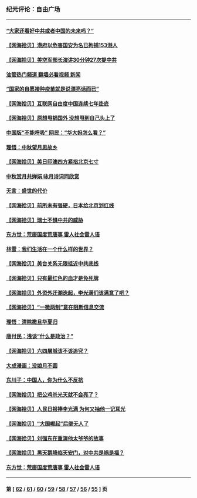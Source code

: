 ### 纪元评论：自由广场
---
#### [“大家还看好中共或者中国的未来吗？”](../../pages/nsc993/n13259590.md?09260330) 
#### [【网海拾贝】港府以危害国安为名已拘捕153港人](../../pages/nsc993/n13257369.md?09260330) 
#### [【网海拾贝】美空军部长演讲30分钟27次提中共](../../pages/nsc993/n13254918.md?09260330) 
#### [油管热门频道 翻墙必看视频 新闻](ok?09260330)
#### [“国家的自愿接种疫苗就是说漂亮话而已”](../../pages/nsc993/n13254862.md?09260330) 
#### [【网海拾贝】互联网自由度中国连续七年垫底](../../pages/nsc993/n13252244.md?09260330) 
#### [【网海拾贝】原想甩锅国外 没想甩到自己头上了](../../pages/nsc993/n13249727.md?09260330) 
#### [中国版“不能呼吸” 网民：“华大妈怎么看？”](../../pages/nsc993/n13249667.md?09260330) 
#### [理悟：中秋望月思故乡](../../pages/nsc993/n13248670.md?09260330) 
#### [【网海拾贝】美日印澳四方紧掐北京七寸](../../pages/nsc993/n13247358.md?09260330) 
#### [中秋赏月共婵娟 咏月诗词同欣赏](../../pages/nsc993/n13245718.md?09260330) 
#### [无言：盛世的代价](../../pages/nsc993/n13246214.md?09260330) 
#### [【网海拾贝】前所未有强硬，日本给北京划红线](../../pages/nsc993/n13243236.md?09260330) 
#### [【网海拾贝】瑞士不惧中共的威胁](../../pages/nsc993/n13241090.md?09260330) 
#### [东方觉：荒唐国度荒唐事 雷人社会雷人语](../../pages/nsc993/n13241022.md?09260330) 
#### [林雪：我们生活在一个什么样的世界？](../../pages/nsc993/n13236143.md?09260330) 
#### [【网海拾贝】美台关系无限抵近中共底线](../../pages/nsc993/n13238212.md?09260330) 
#### [【网海拾贝】只有最红色的血才是免死牌](../../pages/nsc993/n13235593.md?09260330) 
#### [【网海拾贝】外资外迁潮迭起，李光满们该满意了吧？](../../pages/nsc993/n13232287.md?09260330) 
#### [【网海拾贝】“一微两制”意在阻断信息交流](../../pages/nsc993/n13229519.md?09260330) 
#### [理悟：清除撒旦华夏归](../../pages/nsc993/n13229501.md?09260330) 
#### [唐付民：浅谈“什么是政治？”](../../pages/nsc993/n13228720.md?09260330) 
#### [【网海拾贝】六四屠城该不该追究？](../../pages/nsc993/n13227648.md?09260330) 
#### [大成漫画：没娘月不圆](../../pages/nsc993/n13227737.md?09260330) 
#### [东川子：中国人，你为什么不反抗](../../pages/nsc993/n13225723.md?09260330) 
#### [【网海拾贝】把公鸡杀光天就不会亮了？](../../pages/nsc993/n13225966.md?09260330) 
#### [【网海拾贝】人民日报捧李光满 为何又抽他一记耳光](../../pages/nsc993/n13224062.md?09260330) 
#### [【网海拾贝】“大国崛起”后继无人了](../../pages/nsc993/n13221320.md?09260330) 
#### [【网海拾贝】刘强东在重演他太爷爷的故事](../../pages/nsc993/n13218844.md?09260330) 
#### [【网海拾贝】黑天鹅降临天安门，对中共是祸是福？](../../pages/nsc993/n13216283.md?09260330) 
#### [东方觉：荒唐国度荒唐事 雷人社会雷人语](../../pages/nsc993/n13212849.md?09260330) 

---
#### 第 [ [62](./62.md?09260330) / [61](./61.md?09260330) / [60](./60.md?09260330) / [59](./59.md?09260330) / [58](./58.md?09260330) / [57](./57.md?09260330) / [56](./56.md?09260330) / [55](./55.md?09260330) ] 页

